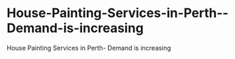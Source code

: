 # House-Painting-Services-in-Perth--Demand-is-increasing
House Painting Services in Perth- Demand is increasing
